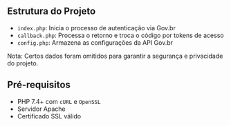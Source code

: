 ## Estrutura do Projeto

- `index.php`: Inicia o processo de autenticação via Gov.br
- `callback.php`: Processa o retorno e troca o código por tokens de acesso
- `config.php`: Armazena as configurações da API Gov.br

Nota: Certos dados foram omitidos para garantir a segurança e privacidade do projeto.

## Pré-requisitos

- PHP 7.4+ com `cURL` e `OpenSSL`
- Servidor Apache
- Certificado SSL válido
